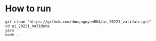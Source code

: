 # How to run

```
git clone "https://github.com/dungnguyenBKA/ai_20221_validate.git"
cd ai_20221_validate
yarn
node .
```
